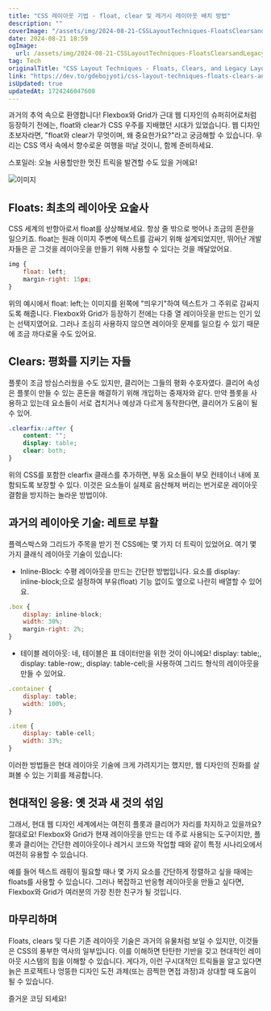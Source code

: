 ```yaml
---
title: "CSS 레이아웃 기법 - float, clear 및 레거시 레이아웃 배치 방법"
description: ""
coverImage: "/assets/img/2024-08-21-CSSLayoutTechniques-FloatsClearsandLegacyLayoutsTheOldSchoolCool_0.png"
date: 2024-08-21 18:59
ogImage: 
  url: /assets/img/2024-08-21-CSSLayoutTechniques-FloatsClearsandLegacyLayoutsTheOldSchoolCool_0.png
tag: Tech
originalTitle: "CSS Layout Techniques - Floats, Clears, and Legacy Layouts The Old School Cool"
link: "https://dev.to/gdebojyoti/css-layout-techniques-floats-clears-and-legacy-layouts-the-old-school-cool-2apj"
isUpdated: true
updatedAt: 1724246047608
---
```



과거의 추억 속으로 환영합니다! Flexbox와 Grid가 근대 웹 디자인의 슈퍼히어로처럼 등장하기 전에는, float와 clear가 CSS 우주를 지배했던 시대가 있었습니다. 웹 디자인 초보자라면, "float와 clear가 무엇이며, 왜 중요한가요?"라고 궁금해할 수 있습니다. 우리는 CSS 역사 속에서 향수로운 여행을 떠날 것이니, 함께 준비하세요.

스포일러: 오늘 사용할만한 멋진 트릭을 발견할 수도 있을 거에요!

![이미지](/assets/img/2024-08-21-CSSLayoutTechniques-FloatsClearsandLegacyLayoutsTheOldSchoolCool_0.png)

## Floats: 최초의 레이아웃 요술사

<!-- cozy-coder - 수평 -->
<ins class="adsbygoogle"
     style="display:block"
     data-ad-client="ca-pub-4877378276818686"
     data-ad-slot="1107185301"
     data-ad-format="auto"
     data-full-width-responsive="true"></ins>
<script>
     (adsbygoogle = window.adsbygoogle || []).push({});
</script>

CSS 세계의 반항아로서 float를 상상해보세요. 항상 줄 밖으로 벗어나 조금의 혼란을 일으키죠. float는 원래 이미지 주변에 텍스트를 감싸기 위해 설계되었지만, 뛰어난 개발자들은 곧 그것을 레이아웃을 만들기 위해 사용할 수 있다는 것을 깨달았어요.

```js
img {
    float: left;
    margin-right: 15px;
}
```

위의 예시에서 float: left;는 이미지를 왼쪽에 "띄우기"하여 텍스트가 그 주위로 감싸지도록 해줍니다. Flexbox와 Grid가 등장하기 전에는 다중 열 레이아웃을 만드는 인기 있는 선택지였어요. 그러나 조심히 사용하지 않으면 레이아웃 문제를 일으킬 수 있기 때문에 조금 까다로울 수도 있어요.

## Clears: 평화를 지키는 자들

<!-- cozy-coder - 수평 -->
<ins class="adsbygoogle"
     style="display:block"
     data-ad-client="ca-pub-4877378276818686"
     data-ad-slot="1107185301"
     data-ad-format="auto"
     data-full-width-responsive="true"></ins>
<script>
     (adsbygoogle = window.adsbygoogle || []).push({});
</script>

플롯이 조금 방심스러웠을 수도 있지만, 클리어는 그들의 평화 수호자였다. 클리어 속성은 플롯이 만들 수 있는 혼돈을 해결하기 위해 개입하는 중재자와 같다. 만약 플롯을 사용하고 있는데 요소들이 서로 겹치거나 예상과 다르게 동작한다면, 클리어가 도움이 될 수 있어.

```css
.clearfix::after {
    content: "";
    display: table;
    clear: both;
}
```

위의 CSS를 포함한 clearfix 클래스를 추가하면, 부동 요소들이 부모 컨테이너 내에 포함되도록 보장할 수 있다. 이것은 요소들이 실제로 음산해져 버리는 번거로운 레이아웃 결함을 방지하는 놀라운 방법이야.

## 과거의 레이아웃 기술: 레트로 부활

<!-- cozy-coder - 수평 -->
<ins class="adsbygoogle"
     style="display:block"
     data-ad-client="ca-pub-4877378276818686"
     data-ad-slot="1107185301"
     data-ad-format="auto"
     data-full-width-responsive="true"></ins>
<script>
     (adsbygoogle = window.adsbygoogle || []).push({});
</script>

플렉스박스와 그리드가 주목을 받기 전 CSS에는 몇 가지 더 트릭이 있었어요. 여기 몇 가지 클래식 레이아웃 기술이 있습니다:

- Inline-Block: 수평 레이아웃을 만드는 간단한 방법입니다. 요소를 display: inline-block;으로 설정하여 부유(float) 기능 없이도 옆으로 나란히 배열할 수 있어요.

```js
.box {
    display: inline-block;
    width: 30%;
    margin-right: 2%;
}
```

- 테이블 레이아웃: 네, 테이블은 표 데이터만을 위한 것이 아니에요! display: table;, display: table-row;, display: table-cell;을 사용하여 그리드 형식의 레이아웃을 만들 수 있어요.

<!-- cozy-coder - 수평 -->
<ins class="adsbygoogle"
     style="display:block"
     data-ad-client="ca-pub-4877378276818686"
     data-ad-slot="1107185301"
     data-ad-format="auto"
     data-full-width-responsive="true"></ins>
<script>
     (adsbygoogle = window.adsbygoogle || []).push({});
</script>

```js
.container {
    display: table;
    width: 100%;
}

.item {
    display: table-cell;
    width: 33%;
}
```

이러한 방법들은 현대 레이아웃 기술에 크게 가려지기는 했지만, 웹 디자인의 진화를 살펴볼 수 있는 기회를 제공합니다.

## 현대적인 응용: 옛 것과 새 것의 섞임

그래서, 현대 웹 디자인 세계에서는 여전히 플롯과 클리어가 자리를 차지하고 있을까요? 절대로요! Flexbox와 Grid가 현재 레이아웃을 만드는 데 주로 사용되는 도구이지만, 플롯과 클리어는 간단한 레이아웃이나 레거시 코드와 작업할 때와 같이 특정 시나리오에서 여전히 유용할 수 있습니다.

<!-- cozy-coder - 수평 -->
<ins class="adsbygoogle"
     style="display:block"
     data-ad-client="ca-pub-4877378276818686"
     data-ad-slot="1107185301"
     data-ad-format="auto"
     data-full-width-responsive="true"></ins>
<script>
     (adsbygoogle = window.adsbygoogle || []).push({});
</script>

예를 들어 텍스트 래핑이 필요할 때나 몇 가지 요소를 간단하게 정렬하고 싶을 때에는 floats를 사용할 수 있습니다. 그러나 복잡하고 반응형 레이아웃을 만들고 싶다면, Flexbox와 Grid가 여러분의 가장 친한 친구가 될 것입니다.

## 마무리하며

Floats, clears 및 다른 기존 레이아웃 기술은 과거의 유물처럼 보일 수 있지만, 이것들은 CSS의 풍부한 역사의 일부입니다. 이를 이해하면 탄탄한 기반을 갖고 현대적인 레이아웃 시스템의 힘을 이해할 수 있습니다. 게다가, 이런 구시대적인 트릭들을 알고 있다면 늙은 프로젝트나 엉뚱한 디자인 도전 과제(또는 끔찍한 면접 과정)과 상대할 때 도움이 될 수 있습니다.

즐거운 코딩 되세요!